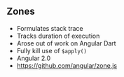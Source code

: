 ##  Zones

*  Formulates stack trace
*  Tracks duration of execution
*  Arose out of work on Angular Dart
*  Fully kill use of `$apply()`
  *  Angular 2.0
*  https://github.com/angular/zone.js